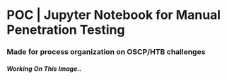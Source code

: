 # POC | Jupyter Notebook for Manual Penetration Testing
### Made for process organization on OSCP/HTB challenges

##### Working On This Image..